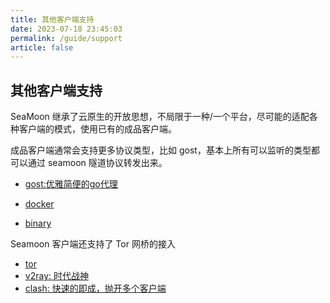 ```yaml
---
title: 其他客户端支持
date: 2023-07-18 23:45:03
permalink: /guide/support
article: false
---
```


## 其他客户端支持

SeaMoon 继承了云原生的开放思想，不局限于一种/一个平台，尽可能的适配各种客户端的模式，使用已有的成品客户端。

成品客户端通常会支持更多协议类型，比如 gost，基本上所有可以监听的类型都可以通过 seamoon 隧道协议转发出来。

+ [gost:优雅简便的go代理](https://seamoon.dvkunion.cn/guide/client/gost/)

+ [docker](https://seamoon.dvkunion.cn/guide/client/docker/)
+ [binary](https://seamoon.dvkunion.cn/guide/deploy/binary/)

Seamoon 客户端还支持了 Tor 网桥的接入

+ [tor](https://seamoon.dvkunion.cn/guide/client/tor/)
+ [v2ray: 时代战神](https://seamoon.dvkunion.cn/guide/client/v2ray/)
+ [clash: 快速的即成，抛开多个客户端](https://seamoon.dvkunion.cn/guide/client/clash/)